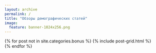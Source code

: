 ```yaml
---
layout: archive
permalink: /
title: "Обзоры демографических статей"
image:
  feature: banner-1024x256.png
---
```


<div class="tiles">
{% for post not in site.categories.bonus %}
	{% include post-grid.html %}
{% endfor %}
</div><!-- /.tiles -->
